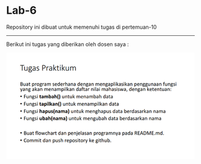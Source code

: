 # Lab-6
Repository ini dibuat untuk memenuhi tugas di pertemuan-10 <br>
***
Berikut ini tugas yang diberikan oleh dosen saya : <br>

<div align="center">
<img src="images/lab6task.png" >
</div>
